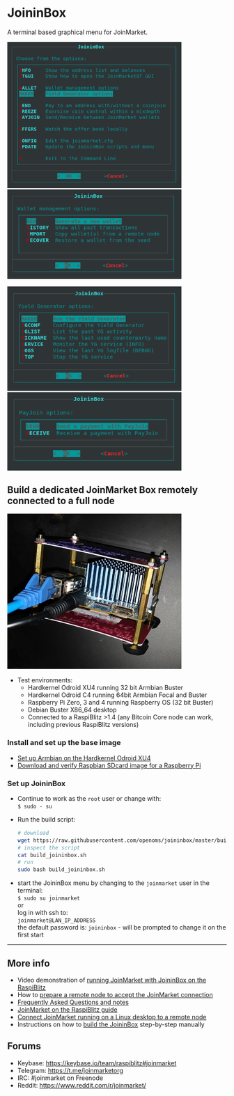 # JoininBox

A terminal based graphical menu for JoinMarket.

<p align="left">
  <img width="400" src="/images/menu.png">
  <img width="400" src="/images/menu.wallet.png">
</p>
<p align="left">
  <img width="400" src="/images/menu.yg.png">
  <img width="400" src="/images/menu.payjoin.png">
</p>

## Build a dedicated JoinMarket Box remotely connected to a full node

<p align="left">
  <img width="400" src="/images/joininbox.jpeg">
</p>

* Test environments:
  * Hardkernel Odroid XU4 running 32 bit Armbian Buster
  * Hardkernel Odroid C4 running 64bit Armbian Focal and Buster
  * Raspberry Pi Zero, 3 and 4 running Raspberry OS (32 bit Buster)
  * Debian Buster X86_64 desktop
  * Connected to a RaspiBlitz >1.4 (any Bitcoin Core node can work, including previous RaspiBlitz versions)

### Install and set up the base image
* [Set up Armbian on the Hardkernel Odroid XU4](https://github.com/openoms/joininbox/blob/master/FAQ.md#set-up-armbian-on-the-hardkernel-odroid-xu4)
* [Download and verify Raspbian SDcard image for a Raspberry Pi](https://github.com/openoms/joininbox/blob/master/FAQ.md#download-and-verify-raspbian-sdcard-image-for-a-raspberry-pi)

### Set up JoininBox
* Continue to work as the `root` user or change with:  
`$ sudo - su`

* Run the build script:
  ```bash 
  # download
  wget https://raw.githubusercontent.com/openoms/joininbox/master/build_joininbox.sh
  # inspect the script
  cat build_joininbox.sh
  # run
  sudo bash build_joininbox.sh
  ```

* start the JoininBox menu by changing to the `joinmarket` user in the terminal:  
 `$ sudo su joinmarket`  
or  
log in with ssh to:  
`joinmarket@LAN_IP_ADDRESS`  
the default password is: `joininbox` - will be prompted to change it on the first start
---

## More info

* Video demonstration of [running JoinMarket with JoininBox on the RaspiBlitz](https://www.youtube.com/watch?v=uGHRjilMhwY)
* How to [prepare a remote node to accept the JoinMarket connection](prepare_remote_node.md)
* [Frequently Asked Questions and notes](FAQ.md)
* [JoinMarket on the RaspiBlitz guide](https://github.com/openoms/bitcoin-tutorials/blob/master/joinmarket/README.md)
* [Connect JoinMarket running on a Linux desktop to a remote node](https://github.com/openoms/bitcoin-tutorials/blob/master/joinmarket/joinmarket_desktop_to_blitz.md)
* Instructions on how to [build the JoininBox](build_joininbox.md) step-by-step manually

## Forums

* Keybase: https://keybase.io/team/raspiblitz#joinmarket  
* Telegram: https://t.me/joinmarketorg  
* IRC: #joinmarket on Freenode  
* Reddit: https://www.reddit.com/r/joinmarket/  
